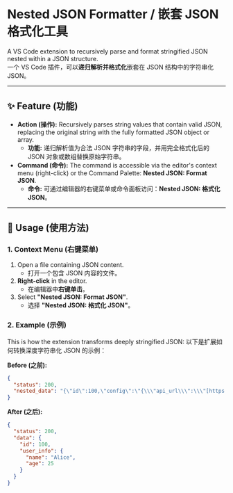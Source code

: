 # Nested JSON Formatter / 嵌套 JSON 格式化工具

A VS Code extension to recursively parse and format stringified JSON nested within a JSON structure.  
一个 VS Code 插件，可以**递归解析并格式化**嵌套在 JSON 结构中的字符串化 JSON。

---

## ✨ Feature (功能)

-   **Action (操作):** Recursively parses string values that contain valid JSON, replacing the original string with the fully formatted JSON object or array.
    -   **功能:** 递归解析值为合法 JSON 字符串的字段，并用完全格式化后的 JSON 对象或数组替换原始字符串。
-   **Command (命令):** The command is accessible via the editor's context menu (right-click) or the Command Palette: **Nested JSON: Format JSON**.
    -   **命令:** 可通过编辑器的右键菜单或命令面板访问：**Nested JSON: 格式化 JSON**。

---

## 🚀 Usage (使用方法)

### 1. Context Menu (右键菜单)

1.  Open a file containing JSON content.
    * 打开一个包含 JSON 内容的文件。
2.  **Right-click** in the editor.
    * 在编辑器中**右键单击**。
3.  Select **"Nested JSON: Format JSON"**.
    * 选择 **"Nested JSON: 格式化 JSON"**。

### 2. Example (示例)

This is how the extension transforms deeply stringified JSON:
以下是扩展如何转换深度字符串化 JSON 的示例：

**Before (之前):**

```json
{
  "status": 200,
  "nested_data": "{\"id\":100,\"config\":\"{\\\"api_url\\\":\\\"[https://example.com/api](https://example.com/api)\\\",\\\"timeout\\\":500}\"}"
}
```
**After (之后):**
```json
{
  "status": 200,
  "data": {
    "id": 100,
    "user_info": {
      "name": "Alice",
      "age": 25
    }
  }
}
```